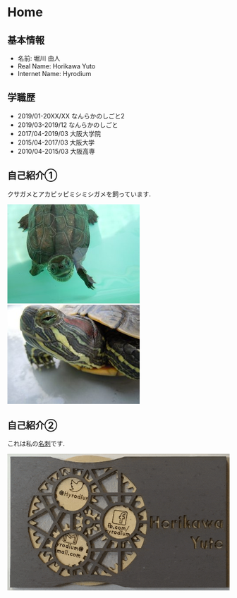 # Home

## 基本情報

* 名前: 堀川 由人
* Real Name: Horikawa Yuto
* Internet Name: Hyrodium

## 学職歴
* 2019/01-20XX/XX なんらかのしごと2
* 2019/03-2019/12 なんらかのしごと
* 2017/04-2019/03 大阪大学院
* 2015/04-2017/03 大阪大学
* 2010/04-2015/03 大阪高専

## 自己紹介①
クサガメとアカピッピミシミシガメを飼っています.

![](img/turtleB.jpg) ![](img/turtleA.jpg)

## 自己紹介②
これは私の[名刺](https://zenn.dev/hyrodium/articles/5dc951f378b46bedb211)です.

![](img/namecard.gif)
